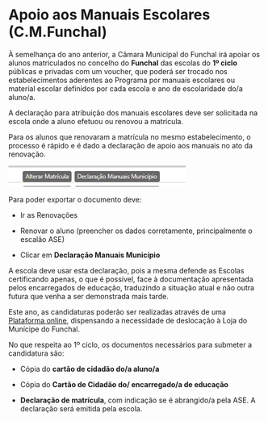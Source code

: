 ﻿# Apoio aos Manuais Escolares (C.M.Funchal)

À semelhança do ano anterior,  a Câmara Municipal do Funchal irá apoiar os alunos matriculados no concelho do **Funchal** das escolas do **1º ciclo** públicas e privadas com um voucher, que poderá ser trocado nos estabelecimentos aderentes ao Programa por manuais escolares ou material escolar definidos por cada escola e ano de escolaridade do/a aluno/a.

A declaração para atribuição dos manuais escolares deve ser solicitada na escola onde a aluno efetuou ou renovou a matrícula. 

Para os alunos que renovaram a matrícula no mesmo estabelecimento, o processo é rápido e é dado a declaração de apoio aos manuais no ato da renovação.

 ![Asemiudos](../../images/Place21/Alunos/asemiudos.PNG)


Para poder exportar o documento deve:

- Ir as Renovações

- Renovar o aluno (preencher os dados corretamente, principalmente o escalão ASE)

- Clicar em **Declaração Manuais Município**


A escola deve usar esta declaração, pois a mesma defende as Escolas certificando apenas, o que é possível, face à documentação apresentada pelos encarregados de educação, traduzindo a situação atual e não outra futura que venha a ser demonstrada mais tarde. 

Este ano, as candidaturas poderão ser realizadas através de uma [Plataforma online](http://manuaisescolares.cm-funchal.pt/), dispensando a necessidade de deslocação à Loja do Munícipe do Funchal.  

No que respeita ao 1º ciclo, os documentos necessários para submeter a candidatura são:

- Cópia do **cartão de cidadão do/a aluno/a** 

- Cópia do **Cartão de Cidadão do/ encarregado/a de educação**

- **Declaração de matrícula**, com indicação se é abrangido/a pela ASE. A declaração será emitida pela escola.

